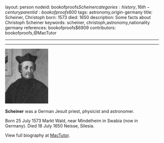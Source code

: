 layout: person
nodeid: bookofproofs$Scheiner
categories: history,16th-century
parentid: bookofproofs$600
tags: astronomy,origin-germany
title: Scheiner, Christoph
born: 1573
died: 1650
description: Some facts about Christoph Scheiner
keywords: scheiner, christoph,astronomy,nationality germany
references: bookofproofs$6909
contributors: bookofproofs,@MacTutor

---


---

![Scheiner.jpg](https://github.com/bookofproofs/bookofproofs.github.io/blob/main/_sources/_assets/images/portraits/Scheiner.jpg?raw=true)

**Scheiner** was a German Jesuit priest, physicist and astronomer.

Born 25 July 1573 Markt Wald, near Mindelheim in Swabia (now in Germany). Died 18 July 1650 Neisse, Silesia.


View full biography at [MacTutor](https://mathshistory.st-andrews.ac.uk/Biographies/Scheiner/).